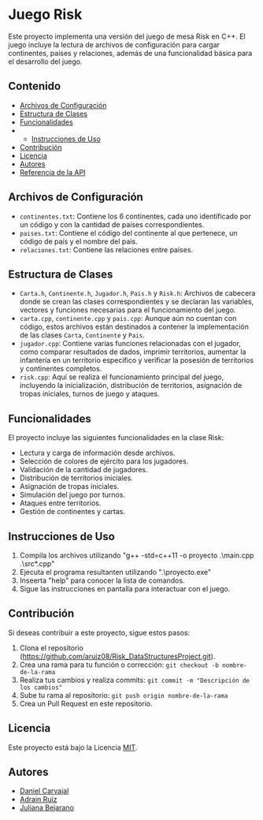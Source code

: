 # Juego Risk

Este proyecto implementa una versión del juego de mesa Risk en C++. El juego incluye la lectura de archivos de configuración para cargar continentes, países y relaciones, además de una funcionalidad básica para el desarrollo del juego.

## Contenido

- [Archivos de Configuración](#archivos-de-configuración)
- [Estructura de Clases](#estructura-de-clases)
- [Funcionalidades](#funcionalidades)
- - [Instrucciones de Uso](#instrucciones-de-uso)
- [Contribución](#contribución)
- [Licencia](#licencia)
- [Autores](#autores)
- [Referencia de la API](#referencia-de-la-api)

## Archivos de Configuración

- `continentes.txt`: Contiene los 6 continentes, cada uno identificado por un código y con la cantidad de países correspondientes.
- `paises.txt`: Contiene el código del continente al que pertenece, un código de país y el nombre del país.
- `relaciones.txt`: Contiene las relaciones entre países.

## Estructura de Clases

- `Carta.h`, `Continente.h`, `Jugador.h`, `Pais.h` y `Risk.h`: Archivos de cabecera donde se crean las clases correspondientes y se declaran las variables, vectores y funciones necesarias para el funcionamiento del juego.
- `carta.cpp`, `continente.cpp` y `pais.cpp`: Aunque aún no cuentan con código, estos archivos están destinados a contener la implementación de las clases `Carta`, `Continente` y `Pais`.
- `jugador.cpp`: Contiene varias funciones relacionadas con el jugador, como comparar resultados de dados, imprimir territorios, aumentar la infantería en un territorio específico y verificar la posesión de territorios y continentes completos.
- `risk.cpp`: Aquí se realiza el funcionamiento principal del juego, incluyendo la inicialización, distribución de territorios, asignación de tropas iniciales, turnos de juego y ataques.

## Funcionalidades

El proyecto incluye las siguientes funcionalidades en la clase Risk:

- Lectura y carga de información desde archivos.
- Selección de colores de ejército para los jugadores.
- Validación de la cantidad de jugadores.
- Distribución de territorios iniciales.
- Asignación de tropas iniciales.
- Simulación del juego por turnos.
- Ataques entre territorios.
- Gestión de continentes y cartas.


## Instrucciones de Uso

1. Compila los archivos utilizando "g++ -std=c++11 -o proyecto .\main.cpp .\src\*.cpp"
2. Ejecuta el programa resultanten utilizando ".\proyecto.exe"
3. Inseerta "help" para conocer la lista de comandos.
4. Sigue las instrucciones en pantalla para interactuar con el juego.


## Contribución

Si deseas contribuir a este proyecto, sigue estos pasos:

1. Clona el repositorio (https://github.com/aruiz08/Risk_DataStructuresProject.git).
2. Crea una rama para tu función o corrección: `git checkout -b nombre-de-la-rama`
3. Realiza tus cambios y realiza commits: `git commit -m "Descripción de los cambios"`
4. Sube tu rama al repositorio: `git push origin nombre-de-la-rama`
5. Crea un Pull Request en este repositorio.

## Licencia
Este proyecto está bajo la Licencia [MIT](LICENSE).

## Autores

- [Daniel Carvajal](https://github.com/DaniCarvajalG) 
- [Adrain Ruiz](https://github.com/aruiz08)
- [Juliana Bejarano](https://github.com/Julibejarano)

